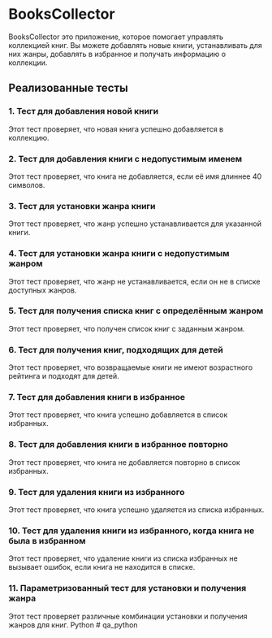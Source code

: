 # BooksCollector

BooksCollector это приложение, которое помогает управлять коллекцией книг. Вы можете добавлять новые книги, устанавливать для них жанры, добавлять в избранное и получать информацию о коллекции.

## Реализованные тесты

### 1. Тест для добавления новой книги

Этот тест проверяет, что новая книга успешно добавляется в коллекцию.

### 2. Тест для добавления книги с недопустимым именем

Этот тест проверяет, что книга не добавляется, если её имя длиннее 40 символов.

### 3. Тест для установки жанра книги

Этот тест проверяет, что жанр успешно устанавливается для указанной книги.

### 4. Тест для установки жанра книги с недопустимым жанром

Этот тест проверяет, что жанр не устанавливается, если он не в списке доступных жанров.

### 5. Тест для получения списка книг с определённым жанром

Этот тест проверяет, что получен список книг с заданным жанром.

### 6. Тест для получения книг, подходящих для детей

Этот тест проверяет, что возвращаемые книги не имеют возрастного рейтинга и подходят для детей.

### 7. Тест для добавления книги в избранное

Этот тест проверяет, что книга успешно добавляется в список избранных.

### 8. Тест для добавления книги в избранное повторно

Этот тест проверяет, что книга не добавляется повторно в список избранных.

### 9. Тест для удаления книги из избранного

Этот тест проверяет, что книга успешно удаляется из списка избранных.

### 10. Тест для удаления книги из избранного, когда книга не была в избранном

Этот тест проверяет, что удаление книги из списка избранных не вызывает ошибок, если книга не находится в списке.

### 11. Параметризованный тест для установки и получения жанра

Этот тест проверяет различные комбинации установки и получения жанров для книг.
Python # qa_python